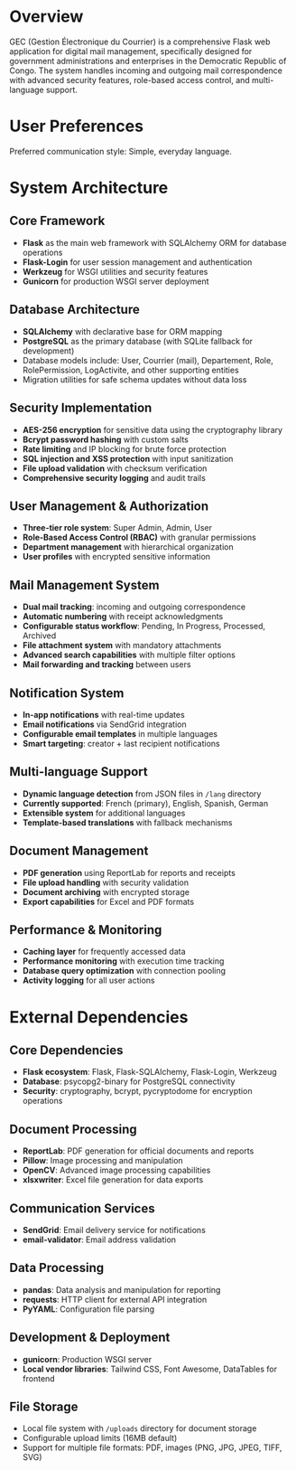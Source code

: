 # Overview

GEC (Gestion Électronique du Courrier) is a comprehensive Flask web application for digital mail management, specifically designed for government administrations and enterprises in the Democratic Republic of Congo. The system handles incoming and outgoing mail correspondence with advanced security features, role-based access control, and multi-language support.

# User Preferences

Preferred communication style: Simple, everyday language.

# System Architecture

## Core Framework
- **Flask** as the main web framework with SQLAlchemy ORM for database operations
- **Flask-Login** for user session management and authentication
- **Werkzeug** for WSGI utilities and security features
- **Gunicorn** for production WSGI server deployment

## Database Architecture
- **SQLAlchemy** with declarative base for ORM mapping
- **PostgreSQL** as the primary database (with SQLite fallback for development)
- Database models include: User, Courrier (mail), Departement, Role, RolePermission, LogActivite, and other supporting entities
- Migration utilities for safe schema updates without data loss

## Security Implementation
- **AES-256 encryption** for sensitive data using the cryptography library
- **Bcrypt password hashing** with custom salts
- **Rate limiting** and IP blocking for brute force protection
- **SQL injection and XSS protection** with input sanitization
- **File upload validation** with checksum verification
- **Comprehensive security logging** and audit trails

## User Management & Authorization
- **Three-tier role system**: Super Admin, Admin, User
- **Role-Based Access Control (RBAC)** with granular permissions
- **Department management** with hierarchical organization
- **User profiles** with encrypted sensitive information

## Mail Management System
- **Dual mail tracking**: incoming and outgoing correspondence
- **Automatic numbering** with receipt acknowledgments
- **Configurable status workflow**: Pending, In Progress, Processed, Archived
- **File attachment system** with mandatory attachments
- **Advanced search capabilities** with multiple filter options
- **Mail forwarding and tracking** between users

## Notification System
- **In-app notifications** with real-time updates
- **Email notifications** via SendGrid integration
- **Configurable email templates** in multiple languages
- **Smart targeting**: creator + last recipient notifications

## Multi-language Support
- **Dynamic language detection** from JSON files in `/lang` directory
- **Currently supported**: French (primary), English, Spanish, German
- **Extensible system** for additional languages
- **Template-based translations** with fallback mechanisms

## Document Management
- **PDF generation** using ReportLab for reports and receipts
- **File upload handling** with security validation
- **Document archiving** with encrypted storage
- **Export capabilities** for Excel and PDF formats

## Performance & Monitoring
- **Caching layer** for frequently accessed data
- **Performance monitoring** with execution time tracking
- **Database query optimization** with connection pooling
- **Activity logging** for all user actions

# External Dependencies

## Core Dependencies
- **Flask ecosystem**: Flask, Flask-SQLAlchemy, Flask-Login, Werkzeug
- **Database**: psycopg2-binary for PostgreSQL connectivity
- **Security**: cryptography, bcrypt, pycryptodome for encryption operations

## Document Processing
- **ReportLab**: PDF generation for official documents and reports
- **Pillow**: Image processing and manipulation
- **OpenCV**: Advanced image processing capabilities
- **xlsxwriter**: Excel file generation for data exports

## Communication Services
- **SendGrid**: Email delivery service for notifications
- **email-validator**: Email address validation

## Data Processing
- **pandas**: Data analysis and manipulation for reporting
- **requests**: HTTP client for external API integration
- **PyYAML**: Configuration file parsing

## Development & Deployment
- **gunicorn**: Production WSGI server
- **Local vendor libraries**: Tailwind CSS, Font Awesome, DataTables for frontend

## File Storage
- Local file system with `/uploads` directory for document storage
- Configurable upload limits (16MB default)
- Support for multiple file formats: PDF, images (PNG, JPG, JPEG, TIFF, SVG)
